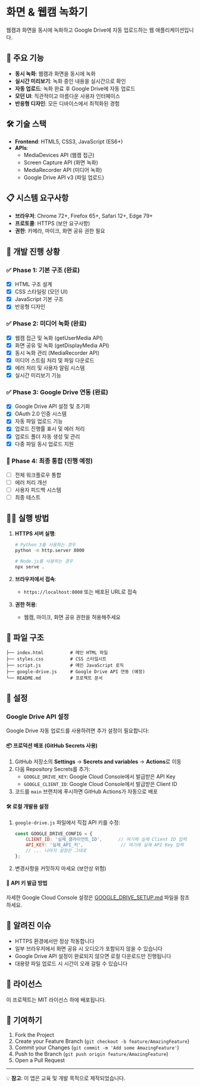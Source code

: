 # 화면 & 웹캠 녹화기

웹캠과 화면을 동시에 녹화하고 Google Drive에 자동 업로드하는 웹 애플리케이션입니다.

## 🚀 주요 기능

- **동시 녹화**: 웹캠과 화면을 동시에 녹화
- **실시간 미리보기**: 녹화 중인 내용을 실시간으로 확인
- **자동 업로드**: 녹화 완료 후 Google Drive에 자동 업로드
- **모던 UI**: 직관적이고 아름다운 사용자 인터페이스
- **반응형 디자인**: 모든 디바이스에서 최적화된 경험

## 🛠️ 기술 스택

- **Frontend**: HTML5, CSS3, JavaScript (ES6+)
- **APIs**: 
  - MediaDevices API (웹캠 접근)
  - Screen Capture API (화면 녹화)
  - MediaRecorder API (미디어 녹화)
  - Google Drive API v3 (파일 업로드)

## 📋 시스템 요구사항

- **브라우저**: Chrome 72+, Firefox 65+, Safari 12+, Edge 79+
- **프로토콜**: HTTPS (보안 요구사항)
- **권한**: 카메라, 마이크, 화면 공유 권한 필요

## 🚦 개발 진행 상황

### ✅ Phase 1: 기본 구조 (완료)
- [x] HTML 구조 설계
- [x] CSS 스타일링 (모던 UI)
- [x] JavaScript 기본 구조
- [x] 반응형 디자인

### ✅ Phase 2: 미디어 녹화 (완료)
- [x] 웹캠 접근 및 녹화 (getUserMedia API)
- [x] 화면 공유 및 녹화 (getDisplayMedia API)
- [x] 동시 녹화 관리 (MediaRecorder API)
- [x] 미디어 스트림 처리 및 파일 다운로드
- [x] 에러 처리 및 사용자 알림 시스템
- [x] 실시간 미리보기 기능

### ✅ Phase 3: Google Drive 연동 (완료)
- [x] Google Drive API 설정 및 초기화
- [x] OAuth 2.0 인증 시스템
- [x] 자동 파일 업로드 기능
- [x] 업로드 진행률 표시 및 에러 처리
- [x] 업로드 폴더 자동 생성 및 관리
- [x] 다중 파일 동시 업로드 지원

### 🧪 Phase 4: 최종 통합 (진행 예정)
- [ ] 전체 워크플로우 통합
- [ ] 에러 처리 개선
- [ ] 사용자 피드백 시스템
- [ ] 최종 테스트

## 🏃‍♂️ 실행 방법

1. **HTTPS 서버 실행**:
   ```bash
   # Python 3를 사용하는 경우
   python -m http.server 8000
   
   # Node.js를 사용하는 경우
   npx serve .
   ```

2. **브라우저에서 접속**:
   - `https://localhost:8000` 또는 배포된 URL로 접속

3. **권한 허용**:
   - 웹캠, 마이크, 화면 공유 권한을 허용해주세요

## 📁 파일 구조

```
├── index.html          # 메인 HTML 파일
├── styles.css          # CSS 스타일시트
├── script.js           # 메인 JavaScript 로직
├── google-drive.js     # Google Drive API 연동 (예정)
└── README.md           # 프로젝트 문서
```

## 🔧 설정

### Google Drive API 설정

Google Drive 자동 업로드를 사용하려면 추가 설정이 필요합니다:

#### 📦 프로덕션 배포 (GitHub Secrets 사용)

1. GitHub 저장소의 **Settings** → **Secrets and variables** → **Actions**로 이동
2. 다음 Repository Secrets를 추가:
   - `GOOGLE_DRIVE_KEY`: Google Cloud Console에서 발급받은 API Key
   - `GOOGLE_CLIENT_ID`: Google Cloud Console에서 발급받은 Client ID
3. 코드를 `main` 브랜치에 푸시하면 GitHub Actions가 자동으로 배포

#### 🛠️ 로컬 개발용 설정

1. `google-drive.js` 파일에서 직접 API 키를 수정:
   ```javascript
   const GOOGLE_DRIVE_CONFIG = {
       CLIENT_ID: '실제_클라이언트_ID',      // 여기에 실제 Client ID 입력
       API_KEY: '실제_API_키',              // 여기에 실제 API Key 입력
       // ... 나머지 설정은 그대로
   };
   ```
2. 변경사항을 커밋하지 마세요 (보안상 위험)

#### 🔑 API 키 발급 방법

자세한 Google Cloud Console 설정은 [GOOGLE_DRIVE_SETUP.md](./GOOGLE_DRIVE_SETUP.md) 파일을 참조하세요.

## 🐛 알려진 이슈

- HTTPS 환경에서만 정상 작동합니다
- 일부 브라우저에서 화면 공유 시 오디오가 포함되지 않을 수 있습니다
- Google Drive API 설정이 완료되지 않으면 로컬 다운로드만 진행됩니다
- 대용량 파일 업로드 시 시간이 오래 걸릴 수 있습니다

## 📄 라이선스

이 프로젝트는 MIT 라이선스 하에 배포됩니다.

## 👥 기여하기

1. Fork the Project
2. Create your Feature Branch (`git checkout -b feature/AmazingFeature`)
3. Commit your Changes (`git commit -m 'Add some AmazingFeature'`)
4. Push to the Branch (`git push origin feature/AmazingFeature`)
5. Open a Pull Request

---

💡 **참고**: 이 앱은 교육 및 개발 목적으로 제작되었습니다. 